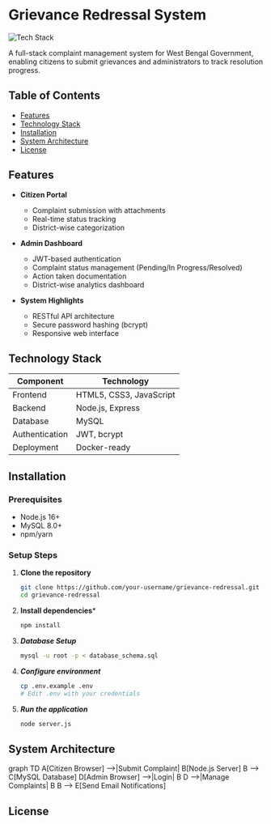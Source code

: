 # Grievance Redressal System

![Tech Stack](https://img.shields.io/badge/Stack-Node.js%20%7C%20Express%20%7C%20MySQL-brightgreen)

A full-stack complaint management system for West Bengal Government, enabling citizens to submit grievances and administrators to track resolution progress.

## Table of Contents
- [Features](#features)
- [Technology Stack](#technology-stack)
- [Installation](#installation)
- [System Architecture](#system-architecture)
- [License](#license)

## Features

- **Citizen Portal**
  - Complaint submission with attachments
  - Real-time status tracking
  - District-wise categorization

- **Admin Dashboard**
  - JWT-based authentication
  - Complaint status management (Pending/In Progress/Resolved)
  - Action taken documentation
  - District-wise analytics dashboard

- **System Highlights**
  - RESTful API architecture
  - Secure password hashing (bcrypt)
  - Responsive web interface

## Technology Stack

| Component        | Technology |
|------------------|------------|
| Frontend         | HTML5, CSS3, JavaScript |
| Backend          | Node.js, Express |
| Database         | MySQL |
| Authentication   | JWT, bcrypt |
| Deployment       | Docker-ready |

## Installation

### Prerequisites
- Node.js 16+
- MySQL 8.0+
- npm/yarn

### Setup Steps

1. **Clone the repository**
   ```bash
   git clone https://github.com/your-username/grievance-redressal.git
   cd grievance-redressal

2. **Install dependencies***
    ```bash
    npm install
    
3. ***Database Setup***
    ```bash
    mysql -u root -p < database_schema.sql

4. ***Configure environment***
    ```bash
    cp .env.example .env
    # Edit .env with your credentials

5. ***Run the application***
    ```bash
    node server.js

## System Architecture
graph TD
    A[Citizen Browser] -->|Submit Complaint| B[Node.js Server]
    B --> C[MySQL Database]
    D[Admin Browser] -->|Login| B
    D -->|Manage Complaints| B
    B --> E[Send Email Notifications]

## License